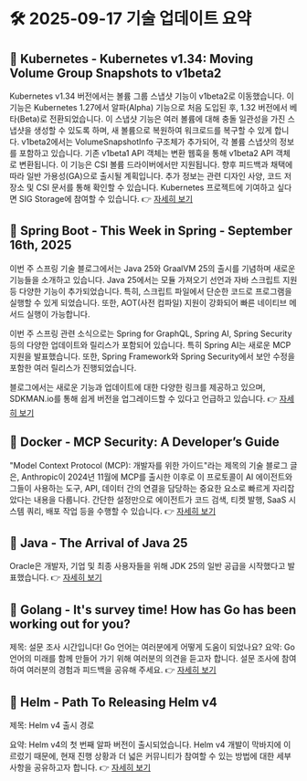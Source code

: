 # 🛠️ 2025-09-17 기술 업데이트 요약

## 🔹 Kubernetes - Kubernetes v1.34: Moving Volume Group Snapshots to v1beta2
Kubernetes v1.34 버전에서는 볼륨 그룹 스냅샷 기능이 v1beta2로 이동했습니다. 이 기능은 Kubernetes 1.27에서 알파(Alpha) 기능으로 처음 도입된 후, 1.32 버전에서 베타(Beta)로 전환되었습니다. 이 스냅샷 기능은 여러 볼륨에 대해 충돌 일관성을 가진 스냅샷을 생성할 수 있도록 하며, 새 볼륨으로 복원하여 워크로드를 복구할 수 있게 합니다. v1beta2에서는 VolumeSnapshotInfo 구조체가 추가되어, 각 볼륨 스냅샷의 정보를 포함하고 있습니다. 기존 v1beta1 API 객체는 변환 웹훅을 통해 v1beta2 API 객체로 변환됩니다. 이 기능은 CSI 볼륨 드라이버에서만 지원됩니다. 향후 피드백과 채택에 따라 일반 가용성(GA)으로 출시될 계획입니다. 추가 정보는 관련 디자인 사양, 코드 저장소 및 CSI 문서를 통해 확인할 수 있습니다. Kubernetes 프로젝트에 기여하고 싶다면 SIG Storage에 참여할 수 있습니다.
👉 [자세히 보기](https://kubernetes.io/blog/2025/09/16/kubernetes-v1-34-volume-group-snapshot-beta-2/)

## 🔹 Spring Boot - This Week in Spring - September 16th, 2025
이번 주 스프링 기술 블로그에서는 Java 25와 GraalVM 25의 출시를 기념하며 새로운 기능들을 소개하고 있습니다. Java 25에서는 모듈 가져오기 선언과 자바 스크립트 지원 등 다양한 기능이 추가되었습니다. 특히, 스크립트 파일에서 단순한 코드로 프로그램을 실행할 수 있게 되었습니다. 또한, AOT(사전 컴파일) 지원이 강화되어 빠른 네이티브 메서드 실행이 가능합니다. 

이번 주 스프링 관련 소식으로는 Spring for GraphQL, Spring AI, Spring Security 등의 다양한 업데이트와 릴리스가 포함되어 있습니다. 특히 Spring AI는 새로운 MCP 지원을 발표했습니다. 또한, Spring Framework와 Spring Security에서 보안 수정을 포함한 여러 릴리스가 진행되었습니다. 

블로그에서는 새로운 기능과 업데이트에 대한 다양한 링크를 제공하고 있으며, SDKMAN.io를 통해 쉽게 버전을 업그레이드할 수 있다고 언급하고 있습니다.
👉 [자세히 보기](https://spring.io/blog/2025/09/16/this-week-in-spring-september-16th-2025)

## 🔹 Docker - MCP Security: A Developer’s Guide
"Model Context Protocol (MCP): 개발자를 위한 가이드"라는 제목의 기술 블로그 글은, Anthropic이 2024년 11월에 MCP를 출시한 이후로 이 프로토콜이 AI 에이전트와 그들이 사용하는 도구, API, 데이터 간의 연결을 담당하는 중요한 요소로 빠르게 자리잡았다는 내용을 다룹니다. 간단한 설정만으로 에이전트가 코드 검색, 티켓 발행, SaaS 시스템 쿼리, 배포 작업 등을 수행할 수 있습니다.
👉 [자세히 보기](https://www.docker.com/blog/mcp-security-explained/)

## 🔹 Java - The Arrival of Java 25
Oracle은 개발자, 기업 및 최종 사용자들을 위해 JDK 25의 일반 공급을 시작했다고 발표했습니다.
👉 [자세히 보기](https://inside.java/2025/09/16/the-arrival-of-java-25/)

## 🔹 Golang - It's survey time! How has Go has been working out for you?
제목: 설문 조사 시간입니다! Go 언어는 여러분에게 어떻게 도움이 되었나요?
요약: Go 언어의 미래를 함께 만들어 가기 위해 여러분의 의견을 듣고자 합니다. 설문 조사에 참여하여 여러분의 경험과 피드백을 공유해 주세요.
👉 [자세히 보기](https://go.dev/blog/survey2025-announce)

## 🔹 Helm - Path To Releasing Helm v4
제목: Helm v4 출시 경로

요약: Helm v4의 첫 번째 알파 버전이 출시되었습니다. Helm v4 개발이 막바지에 이르렀기 때문에, 현재 진행 상황과 더 넓은 커뮤니티가 참여할 수 있는 방법에 대한 세부 사항을 공유하고자 합니다.
👉 [자세히 보기](https://helm.sh/blog/path-to-helm-v4/)

